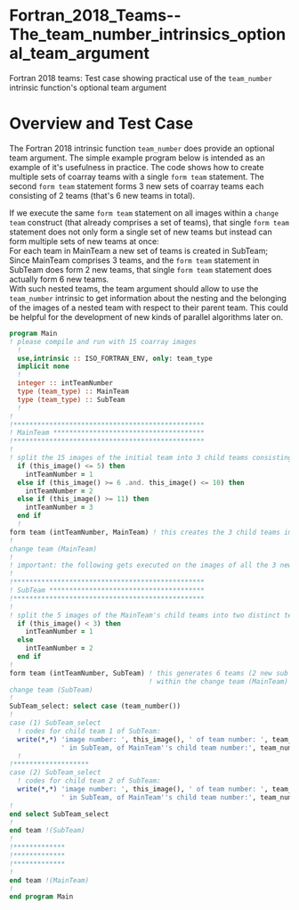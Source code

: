 # Fortran_2018_Teams--The_team_number_intrinsics_optional_team_argument
Fortran 2018 teams: Test case showing practical use of the `team_number` intrinsic function's optional team argument

# Overview and Test Case
The Fortran 2018 intrinsic function `team_number` does provide an optional team argument. The simple example program below is intended as an example of it's usefulness in practice. The code shows how to create multiple sets of coarray teams with a single `form team` statement. The second `form team` statement forms 3 new sets of coarray teams each consisting of 2 teams (that's 6 new teams in total).<br />

If we execute the same `form team` statement on all images within a `change team` construct (that already comprises a set of teams), that single `form team` statement does not only form a single set of new teams but instead can form multiple sets of new teams at once:<br />
For each team in MainTeam a new set of teams is created in SubTeam; Since MainTeam comprises 3 teams, and the `form team` statement in SubTeam does form 2 new teams, that single `form team` statement does actually form 6 new teams.<br />
With such nested teams, the team argument should allow to use the `team_number` intrinsic to get information about the nesting and the belonging of the images of a nested team with respect to their parent team. This could be helpful for the development of new kinds of parallel algorithms later on.

```fortran
program Main
! please compile and run with 15 coarray images
  !
  use,intrinsic :: ISO_FORTRAN_ENV, only: team_type
  implicit none
  !
  integer :: intTeamNumber
  type (team_type) :: MainTeam
  type (team_type) :: SubTeam
  !
!
!************************************************
! MainTeam **************************************
!************************************************
!
! split the 15 images of the initial team into 3 child teams consisting of 5 images each:
  if (this_image() <= 5) then
    intTeamNumber = 1
  else if (this_image() >= 6 .and. this_image() <= 10) then
    intTeamNumber = 2
  else if (this_image() >= 11) then
    intTeamNumber = 3
  end if
  !
form team (intTeamNumber, MainTeam) ! this creates the 3 child teams in MainTeam
!
change team (MainTeam)
!
! important: the following gets executed on the images of all the 3 newly created child teams:
!
!************************************************
! SubTeam ***************************************
!************************************************
!
! split the 5 images of the MainTeam's child teams into two distinct teams resp.:
  if (this_image() < 3) then
    intTeamNumber = 1
  else
    intTeamNumber = 2
  end if
!
form team (intTeamNumber, SubTeam) ! this generates 6 teams (2 new sub teams in the 3 main teams resp.)
                                   ! within the change team (MainTeam) construct
change team (SubTeam)
!
SubTeam_select: select case (team_number())
!
case (1) SubTeam_select
  ! codes for child team 1 of SubTeam:
  write(*,*) 'image number: ', this_image(), ' of team number: ', team_number(), &
             ' in SubTeam, of MainTeam''s child team number:', team_number(MainTeam)
  !
!*******************
case (2) SubTeam_select
  ! codes for child team 2 of SubTeam:
  write(*,*) 'image number: ', this_image(), ' of team number: ', team_number(), &
             ' in SubTeam, of MainTeam''s child team number:', team_number(MainTeam)
!
end select SubTeam_select
!
end team !(SubTeam)
!
!*************
!*************
!*************
!
end team !(MainTeam)
!
end program Main
```
